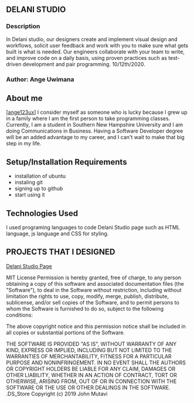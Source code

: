 ## DELANI STUDIO

### Description
In Delani studio, our designers create and implement visual design and workflows, solicit user feedback and work with you to make sure what gets built is what is needed. Our engineers collaborate with your team to write, and improve code on a daily basis, using proven practices such as test-driven development and pair programming.
10/12th/2020.

### Author: Ange Uwimana

## About me
[[ange123ux](https://github.com/ange123ux/delani-studio.git)]
I consider myself as someone who is lucky because I grew up in a family where I am the first person to take programming classes. Currently, I am a student in Southern New Hampshire University and I am doing Communications in Business. Having a Software Developer degree will be an added advantage to my career, and I can't wait to make that big step in my life. 

## Setup/Installation Requirements

* installation of ubuntu
* instaling git
* signing up to github 
* start using it
## Technologies Used
I used programing languages to code Delani Studio page such as HTML language, js language and CSS for styling.

  ## PROJECTS THAT I DESIGNED
[Delani Studio Page](https://ange123ux.github.io/delani-studio/)

MIT License
Permission is hereby granted, free of charge, to any person obtaining a copy
of this software and associated documentation files (the "Software"), to deal
in the Software without restriction, including without limitation the rights
to use, copy, modify, merge, publish, distribute, sublicense, and/or sell
copies of the Software, and to permit persons to whom the Software is
furnished to do so, subject to the following conditions:

The above copyright notice and this permission notice shall be included in all
copies or substantial portions of the Software.

THE SOFTWARE IS PROVIDED "AS IS", WITHOUT WARRANTY OF ANY KIND, EXPRESS OR
IMPLIED, INCLUDING BUT NOT LIMITED TO THE WARRANTIES OF MERCHANTABILITY,
FITNESS FOR A PARTICULAR PURPOSE AND NONINFRINGEMENT. IN NO EVENT SHALL THE
AUTHORS OR COPYRIGHT HOLDERS BE LIABLE FOR ANY CLAIM, DAMAGES OR OTHER
LIABILITY, WHETHER IN AN ACTION OF CONTRACT, TORT OR OTHERWISE, ARISING FROM,
OUT OF OR IN CONNECTION WITH THE SOFTWARE OR THE USE OR OTHER DEALINGS IN THE
SOFTWARE.
.DS_Store
Copyright (c) 2019 John Mutavi